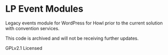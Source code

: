 # LP Event Modules
 
Legacy events module for WordPress for Howl prior to the current solution with convention services.

This code is archived and will not be receiving further updates.

GPLv2.1 Licensed
